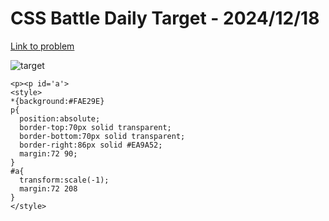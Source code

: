 # CSS Battle Daily Target - 2024/12/18

[Link to problem](https://cssbattle.dev/play/x9geaUWT0UyazQpMh9ki)

![target](https://firebasestorage.googleapis.com/v0/b/cssbattleapp.appspot.com/o/user%2Fe6YbeBahWNPT7VpE2rE2p85byxa2%2Ftargets%2Ftarget_XGfSgJo.png?alt=media)


```
<p><p id='a'>
<style>
*{background:#FAE29E}
p{
  position:absolute;
  border-top:70px solid transparent;
  border-bottom:70px solid transparent;
  border-right:86px solid #EA9A52;
  margin:72 90;
}
#a{
  transform:scale(-1);
  margin:72 208
}
</style>
```
